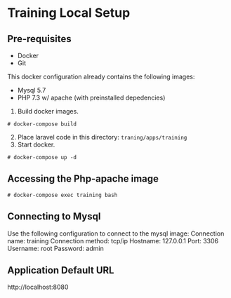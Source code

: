 # Training Local Setup

## Pre-requisites
* Docker
* Git

This docker configuration already contains the following images:
* Mysql 5.7
* PHP 7.3 w/ apache (with preinstalled depedencies)

1. Build docker images.
```
# docker-compose build
```
2. Place laravel code in this directory: `traning/apps/training`
3. Start docker.
```
# docker-compose up -d
```

## Accessing the Php-apache image
```
# docker-compose exec training bash
```

## Connecting to Mysql
Use the following configuration to connect to the mysql image:
Connection name: training
Connection method: tcp/ip
Hostname: 127.0.0.1
Port: 3306
Username: root
Password: admin


## Application Default URL
http://localhost:8080